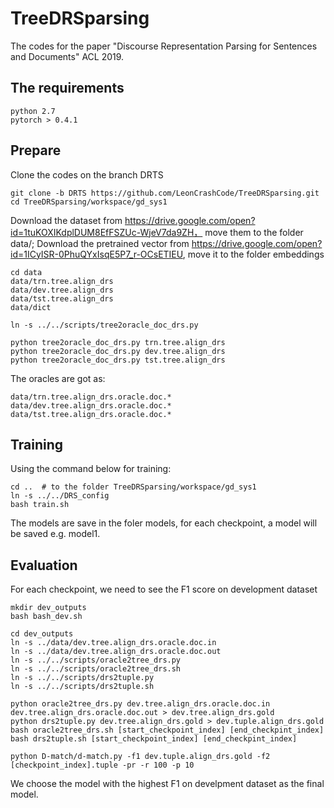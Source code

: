 # TreeDRSparsing
The codes for the paper "Discourse Representation Parsing for Sentences and Documents" ACL 2019.

## The requirements

    python 2.7
    pytorch > 0.4.1
  
## Prepare
Clone the codes on the branch DRTS

    git clone -b DRTS https://github.com/LeonCrashCode/TreeDRSparsing.git
    cd TreeDRSparsing/workspace/gd_sys1
    
Download the dataset from https://drive.google.com/open?id=1tuKOXIKdplDUM8EfFSZUc-WjeV7da9ZH， move them to the folder data/; Download the pretrained vector from https://drive.google.com/open?id=1ICyISR-0PhuQYxIsqE5P7_r-OCsETIEU, move it to the folder embeddings

    cd data
    data/trn.tree.align_drs
    data/dev.tree.align_drs
    data/tst.tree.align_drs
    data/dict
    
    ln -s ../../scripts/tree2oracle_doc_drs.py
    
    python tree2oracle_doc_drs.py trn.tree.align_drs
    python tree2oracle_doc_drs.py dev.tree.align_drs
    python tree2oracle_doc_drs.py tst.tree.align_drs
    
The oracles are got as:
  
    data/trn.tree.align_drs.oracle.doc.*
    data/dev.tree.align_drs.oracle.doc.*
    data/tst.tree.align_drs.oracle.doc.*
    
## Training
Using the command below for training:

    cd ..  # to the folder TreeDRSparsing/workspace/gd_sys1
    ln -s ../../DRS_config
    bash train.sh
    
The models are save in the foler models, for each checkpoint, a model will be saved e.g. model1.

## Evaluation
For each checkpoint, we need to see the F1 score on development dataset

    mkdir dev_outputs
    bash bash_dev.sh
    
    cd dev_outputs
    ln -s ../data/dev.tree.align_drs.oracle.doc.in
    ln -s ../data/dev.tree.align_drs.oracle.doc.out
    ln -s ../../scripts/oracle2tree_drs.py
    ln -s ../../scripts/oracle2tree_drs.sh
    ln -s ../../scripts/drs2tuple.py
    ln -s ../../scripts/drs2tuple.sh
    
    python oracle2tree_drs.py dev.tree.align_drs.oracle.doc.in dev.tree.align_drs.oracle.doc.out > dev.tree.align_drs.gold
    python drs2tuple.py dev.tree.align_drs.gold > dev.tuple.align_drs.gold
    bash oracle2tree_drs.sh [start_checkpoint_index] [end_checkpint_index]
    bash drs2tuple.sh [start_checkpoint_index] [end_checkpint_index]
    
    python D-match/d-match.py -f1 dev.tuple.align_drs.gold -f2 [checkpoint_index].tuple -pr -r 100 -p 10
    
We choose the model with the highest F1 on develpment dataset as the final model.
    
    
    
    
